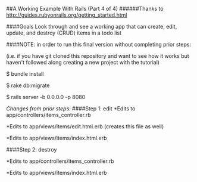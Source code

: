 ##A Working Example With Rails (Part 4 of 4)
######Thanks to http://guides.rubyonrails.org/getting_started.html

####Goals
Look through and see a working app that can create, edit, update, and destroy 
(CRUD) items in a todo list

####NOTE: in order to run this final version without completing prior steps:

(i.e. if you have git cloned this repository and want to see how it works 
but haven't followed along creating a new project with the tutorial)

   $ bundle install  
   
   $ rake db:migrate  
   
   $ rails server -b 0.0.0.0 -p 8080  

*Changes from prior steps:*
####Step 1: edit
  *Edits to app/controllers/items_controller.rb  
  
  *Edits to app/views/items/edit.html.erb (creates this file as well)  
  
  *Edits to app/views/items/index.html.erb  

####Step 2: destroy

  *Edits to app/controllers/items_controller.rb   
  
  *Edits to app/views/items/index.html.erb  
  
 
